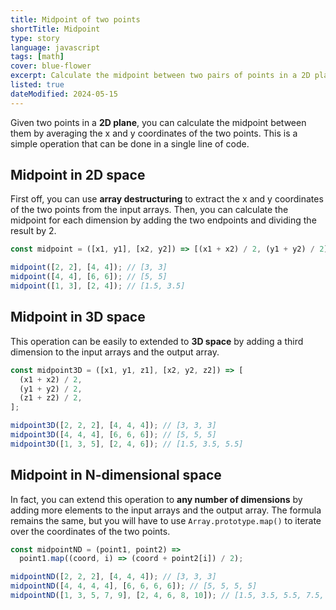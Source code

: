```yaml
---
title: Midpoint of two points
shortTitle: Midpoint
type: story
language: javascript
tags: [math]
cover: blue-flower
excerpt: Calculate the midpoint between two pairs of points in a 2D plane, and beyond.
listed: true
dateModified: 2024-05-15
---
```


Given two points in a **2D plane**, you can calculate the midpoint between them by averaging the x and y coordinates of the two points. This is a simple operation that can be done in a single line of code.

## Midpoint in 2D space

First off, you can use **array destructuring** to extract the x and y coordinates of the two points from the input arrays. Then, you can calculate the midpoint for each dimension by adding the two endpoints and dividing the result by 2.


```js
const midpoint = ([x1, y1], [x2, y2]) => [(x1 + x2) / 2, (y1 + y2) / 2];

midpoint([2, 2], [4, 4]); // [3, 3]
midpoint([4, 4], [6, 6]); // [5, 5]
midpoint([1, 3], [2, 4]); // [1.5, 3.5]
```

## Midpoint in 3D space

This operation can be easily to extended to **3D space** by adding a third dimension to the input arrays and the output array.

```js
const midpoint3D = ([x1, y1, z1], [x2, y2, z2]) => [
  (x1 + x2) / 2,
  (y1 + y2) / 2,
  (z1 + z2) / 2,
];

midpoint3D([2, 2, 2], [4, 4, 4]); // [3, 3, 3]
midpoint3D([4, 4, 4], [6, 6, 6]); // [5, 5, 5]
midpoint3D([1, 3, 5], [2, 4, 6]); // [1.5, 3.5, 5.5]
```

## Midpoint in N-dimensional space

In fact, you can extend this operation to **any number of dimensions** by adding more elements to the input arrays and the output array. The formula remains the same, but you will have to use `Array.prototype.map()` to iterate over the coordinates of the two points.

```js
const midpointND = (point1, point2) =>
  point1.map((coord, i) => (coord + point2[i]) / 2);

midpointND([2, 2, 2], [4, 4, 4]); // [3, 3, 3]
midpointND([4, 4, 4, 4], [6, 6, 6, 6]); // [5, 5, 5, 5]
midpointND([1, 3, 5, 7, 9], [2, 4, 6, 8, 10]); // [1.5, 3.5, 5.5, 7.5, 9.5]
```
